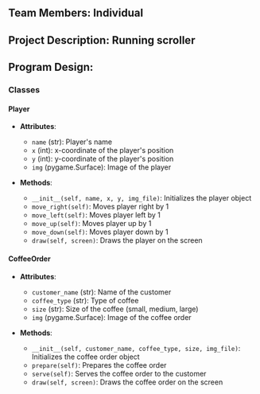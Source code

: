 ## Team Members: Individual 

## Project Description: Running scroller 

## Program Design: 

### Classes

#### Player
- **Attributes**:
  - `name` (str): Player's name
  - `x` (int): x-coordinate of the player's position
  - `y` (int): y-coordinate of the player's position
  - `img` (pygame.Surface): Image of the player
  
- **Methods**:
  - `__init__(self, name, x, y, img_file)`: Initializes the player object
  - `move_right(self)`: Moves player right by 1
  - `move_left(self)`: Moves player left by 1
  - `move_up(self)`: Moves player up by 1
  - `move_down(self)`: Moves player down by 1
  - `draw(self, screen)`: Draws the player on the screen

#### CoffeeOrder
- **Attributes**:
  - `customer_name` (str): Name of the customer
  - `coffee_type` (str): Type of coffee
  - `size` (str): Size of the coffee (small, medium, large)
  - `img` (pygame.Surface): Image of the coffee order

- **Methods**:
  - `__init__(self, customer_name, coffee_type, size, img_file)`: Initializes the coffee order object
  - `prepare(self)`: Prepares the coffee order
  - `serve(self)`: Serves the coffee order to the customer
  - `draw(self, screen)`: Draws the coffee order on the screen
  
<!-- 
start menu
buttons 
characters 
scrolling background
game over screen  -->

